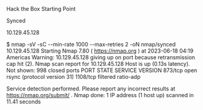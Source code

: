 Hack the Box
Starting Point

Synced

10.129.45.128

$ nmap -sV -sC --min-rate 1000 --max-retries 2 -oN nmap/synced 10.129.45.128
Starting Nmap 7.80 ( https://nmap.org ) at 2023-06-18 04:19 Americas
Warning: 10.129.45.128 giving up on port because retransmission cap hit (2).
Nmap scan report for 10.129.45.128
Host is up (0.13s latency).
Not shown: 998 closed ports
PORT     STATE    SERVICE   VERSION
873/tcp  open     rsync     (protocol version 31)
1108/tcp filtered ratio-adp

Service detection performed. Please report any incorrect results at https://nmap.org/submit/ .
Nmap done: 1 IP address (1 host up) scanned in 11.41 seconds

